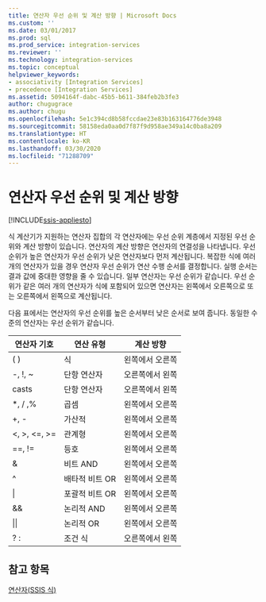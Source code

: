 ```yaml
---
title: 연산자 우선 순위 및 계산 방향 | Microsoft Docs
ms.custom: ''
ms.date: 03/01/2017
ms.prod: sql
ms.prod_service: integration-services
ms.reviewer: ''
ms.technology: integration-services
ms.topic: conceptual
helpviewer_keywords:
- associativity [Integration Services]
- precedence [Integration Services]
ms.assetid: 5094164f-dabc-45b5-b611-384feb2b3fe3
author: chugugrace
ms.author: chugu
ms.openlocfilehash: 5e1c394cd8b58fccdae23e83b163164776de3948
ms.sourcegitcommit: 58158eda0aa0d7f87f9d958ae349a14c0ba8a209
ms.translationtype: HT
ms.contentlocale: ko-KR
ms.lasthandoff: 03/30/2020
ms.locfileid: "71288709"
---
```

# <a name="operator-precedence-and-associativity"></a>연산자 우선 순위 및 계산 방향

[!INCLUDE[ssis-appliesto](../../includes/ssis-appliesto-ssvrpluslinux-asdb-asdw-xxx.md)]


  식 계산기가 지원하는 연산자 집합의 각 연산자에는 우선 순위 계층에서 지정된 우선 순위와 계산 방향이 있습니다. 연산자의 계산 방향은 연산자의 연결성을 나타냅니다. 우선 순위가 높은 연산자가 우선 순위가 낮은 연산자보다 먼저 계산됩니다. 복잡한 식에 여러 개의 연산자가 있을 경우 연산자 우선 순위가 연산 수행 순서를 결정합니다. 실행 순서는 결과 값에 중대한 영향을 줄 수 있습니다. 일부 연산자는 우선 순위가 같습니다. 우선 순위가 같은 여러 개의 연산자가 식에 포함되어 있으면 연산자는 왼쪽에서 오른쪽으로 또는 오른쪽에서 왼쪽으로 계산됩니다.  
  
 다음 표에서는 연산자의 우선 순위를 높은 순서부터 낮은 순서로 보여 줍니다. 동일한 수준의 연산자는 우선 순위가 같습니다.  
  
|연산자 기호|연산 유형|계산 방향|  
|---------------------|-----------------------|-------------------|  
|( )|식|왼쪽에서 오른쪽|  
|-, !, ~|단항 연산자|오른쪽에서 왼쪽|  
|casts|단항 연산자|오른쪽에서 왼쪽|  
|*, / ,%|곱셈|왼쪽에서 오른쪽|  
|+, -|가산적|왼쪽에서 오른쪽|  
|\<, >, \<=, >=|관계형|왼쪽에서 오른쪽|  
|==, !=|등호|왼쪽에서 오른쪽|  
|&|비트 AND|왼쪽에서 오른쪽|  
|^|배타적 비트 OR|왼쪽에서 오른쪽|  
|&#124;|포괄적 비트 OR|왼쪽에서 오른쪽|  
|&&|논리적 AND|왼쪽에서 오른쪽|  
|&#124;&#124;|논리적 OR|왼쪽에서 오른쪽|  
|? :|조건 식|오른쪽에서 왼쪽|  
  
## <a name="see-also"></a>참고 항목  
 [연산자&#40;SSIS 식&#41;](../../integration-services/expressions/operators-ssis-expression.md)  
  
  
